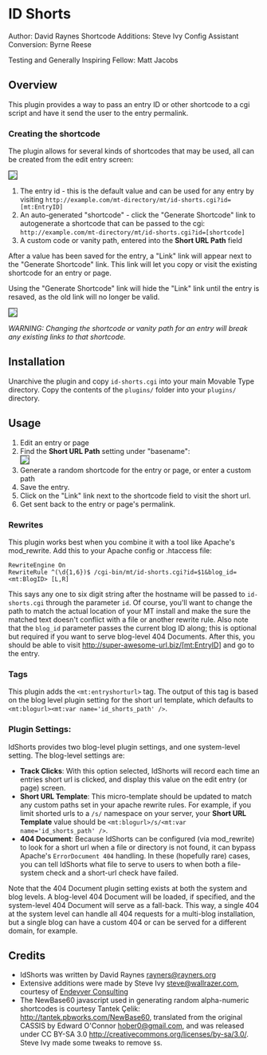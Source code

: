 # ID Shorts

Author: David Raynes
Shortcode Additions: Steve Ivy
Config Assistant Conversion: Byrne Reese

Testing and Generally Inspiring Fellow: Matt Jacobs

## Overview

This plugin provides a way to pass an entry ID or other shortcode to a cgi
script and have it send the user to the entry permalink.

### Creating the shortcode

The plugin allows for several kinds of shortcodes that may be used, all can be
created from the edit entry screen:

<img src="https://img.skitch.com/20110307-gaihm4n6dfi8kjhgxumt1wgtaw.png" style="border: 1px solid #333"/>

1. The entry id - this is the default value and can be used for any entry by
   visiting `http://example.com/mt-directory/mt/id-shorts.cgi?id=[mt:EntryID]`
2. An auto-generated "shortcode" - click the "Generate Shortcode" link to
   autogenerate a shortcode that can be passed to the cgi:
   `http://example.com/mt-directory/mt/id-shorts.cgi?id=[shortcode]`
3. A custom code or vanity path, entered into the **Short URL Path** field

After a value has been saved for the entry, a "Link" link will appear next to
the "Generate Shortcode" link. This link will let you copy or visit the
existing shortcode for an entry or page.

Using the "Generate Shortcode" link will hide the "Link" link until the entry
is resaved, as the old link will no longer be valid.

<img src="https://img.skitch.com/20110307-msdftt1qwwy47ui8jay59cbf7x.png" style="border: 1px solid #333" />

*WARNING: Changing the shortcode or vanity path for an entry will break any
existing links to that shortcode.*

## Installation

Unarchive the plugin and copy `id-shorts.cgi` into your main Movable Type
directory. Copy the contents of the `plugins/` folder into your `plugins/`
directory.

## Usage

1. Edit an entry or page
2. Find the **Short URL Path** setting under "basename":<br />
   <img src="https://img.skitch.com/20110307-xshg3f688qaq2sr9rtmhaekwnb.png" style="border: 1px solid #333" />
3. Generate a random shortcode for the entry or page, or enter a custom path
4. Save the entry.
5. Click on the "Link" link next to the shortcode field to visit the short
   url.
4. Get sent back to the entry or page's permalink.

### Rewrites

This plugin works best when you combine it with a tool like Apache's
mod_rewrite. Add this to your Apache config or .htaccess file:

    RewriteEngine On
    RewriteRule ^(\d{1,6})$ /cgi-bin/mt/id-shorts.cgi?id=$1&blog_id=<mt:BlogID> [L,R]

This says any one to six digit string after the hostname will be passed to
`id-shorts.cgi` through the parameter `id`. Of course, you'll want to change
the path to match the actual location of your MT install and make the sure the
matched text doesn't conflict with a file or another rewrite rule. Also note
that the `blog_id` parameter passes the current blog ID along; this is
optional but required if you want to serve blog-level 404 Documents. After
this, you should be able to visit http://super-awesome-url.biz/[mt:EntryID]
and go to the entry.

### Tags

This plugin adds the `<mt:entryshorturl>` tag. The output of this tag is based
on the blog level plugin setting for the short url template, which defaults to
`<mt:blogurl><mt:var name='id_shorts_path' />`.

### Plugin Settings:

IdShorts provides two blog-level plugin settings, and one system-level
setting. The blog-level settings are:

* **Track Clicks**: With this option selected, IdShorts will record each time
  an entries short url is clicked, and display this value on the edit entry
  (or page) screen.
* **Short URL Template**: This micro-template should be updated to match any
  custom paths set in your apache rewrite rules. For example, if you limit
  shorted urls to a `/s/` namespace on your server, your **Short URL
  Template** value should be `<mt:blogurl>/s/<mt:var name='id_shorts_path' />`.
* **404 Document**: Because IdShorts can be configured (via mod_rewrite) to
  look for a short url when a file or directory is not found, it can bypass
  Apache's `ErrorDocument 404` handling. In these (hopefully rare) cases, you
  can tell IdShorts what file to serve to users to when both a file-system
  check and a short-url check have failed.

Note that the 404 Document plugin setting exists at both the system and blog
levels. A blog-level 404 Document will be loaded, if specified, and the
system-level 404 Document will serve as a fall-back. This way, a single 404 at
the system level can handle all 404 requests for a multi-blog installation,
but a single blog can have a custom 404 or can be served for a different
domain, for example.


## Credits

* IdShorts was written by David Raynes <rayners@rayners.org>
* Extensive additions were made by Steve Ivy <steve@wallrazer.com>, courtesy
  of [Endevver Consulting](http://endevver.com)
* The NewBase60 javascript used in generating random alpha-numeric shortcodes
  is courtesy Tantek Çelik: <http://tantek.pbworks.com/NewBase60>, translated
  from the original CASSIS by Edward O'Connor <hober0@gmail.com>, and was
  released under CC BY-SA 3.0
  <http://creativecommons.org/licenses/by-sa/3.0/>. Steve Ivy made some tweaks
  to remove `$`s.
